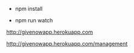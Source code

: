 - npm install 

- npm run watch

http://givenowapp.herokuapp.com

http://givenowapp.herokuapp.com/management
